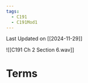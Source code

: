 ```yaml
---
tags:
  - C191
  - C191Mod1
---
```

Last Updated on [[2024-11-29]]

![[C191 Ch 2 Section 6.wav]]

# Terms
